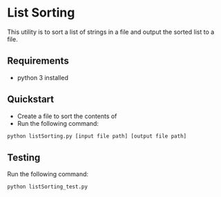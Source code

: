 # List Sorting

This utility is to sort a list of strings in a file and output the sorted list to a file.

## Requirements
- python 3 installed

## Quickstart
- Create a file to sort the contents of
- Run the following command:
```bash
python listSorting.py [input file path] [output file path]
```

## Testing
Run the following command:
```bash
python listSorting_test.py
```
